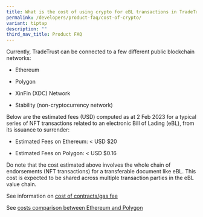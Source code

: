 ```yaml
---
title: What is the cost of using crypto for eBL transactions in TradeTrust?
permalink: /developers/product-faq/cost-of-crypto/
variant: tiptap
description: ""
third_nav_title: Product FAQ
---
```

<p>Currently, TradeTrust can be connected to a few different public blockchain
networks:</p>
<ul data-tight="true" class="tight">
<li>
<p>Ethereum</p>
</li>
<li>
<p>P﻿olygon</p>
</li>
<li>
<p>XinFin (XDC) Network</p>
</li>
<li>
<p>Stability (non-cryptocurrency network)</p>
</li>
</ul>
<p>Below are the estimated fees (USD) computed as at 2 Feb 2023 for a typical
series of NFT transactions related to an electronic Bill of Lading (eBL),
from its issuance to surrender:</p>
<ul data-tight="true" class="tight">
<li>
<p>Estimated Fees on Ethereum: &lt; USD $20</p>
</li>
<li>
<p>E﻿stimated Fees on Polygon: &lt; USD $0.16</p>
</li>
</ul>
<p>Do note that the cost estimated above involves the whole chain of endorsements
(NFT transactions) for a transferable document like eBL. This cost is expected
to be shared across multiple transaction parties in the eBL value chain.</p>
<p>See information on <a href="https://www.openattestation.com/docs/docs-section/appendix/contract-costs" rel="noopener noreferrer nofollow" target="_blank">cost of contracts/gas fee</a>
</p>
<p>See <a href="https://www.openattestation.com/docs/docs-section/appendix/savings-comparisons" rel="noopener noreferrer nofollow" target="_blank">costs comparison between Ethereum and Polygon</a>
</p>